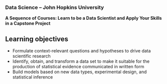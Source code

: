 ### Data Science – John Hopkins University

**A Sequence of Courses: Learn to be a Data Scientist and Apply Your Skills in a Capstone Project**

## Learning objectives

* Formulate context-relevant questions and hypotheses to drive data scientific research
* Identify, obtain, and transform a data set to make it suitable for the production of statistical evidence communicated in written form
* Build models based on new data types, experimental design, and statistical inference